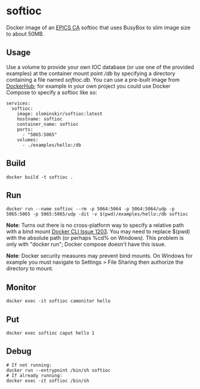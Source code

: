 # softioc
Docker image of an [EPICS CA](https://epics-controls.org/) softioc that uses BusyBox to slim image size to about 50MB.

## Usage
Use a volume to provide your own IOC database (or use one of the provided examples) at the container mount point */db* by specifying a directory containing a file named _softioc.db_.  You can use a pre-built image from [DockerHub](https://hub.docker.com/r/slominskir/softioc); for example in your own project you could use Docker Compose to specify a softioc like so:
```
services:
  softioc:
    image: slominskir/softioc:latest
    hostname: softioc
    container_name: softioc
    ports:
      - "5065:5065"
    volumes:
      - ./examples/hello:/db
```


## Build
````
docker build -t softioc .
````

## Run 
```
docker run --name softioc --rm -p 5064:5064 -p 5064:5064/udp -p 5065:5065 -p 5065:5065/udp -dit -v $(pwd)/examples/hello:/db softioc
```
**Note**: Turns out there is no cross-platform way to specify a relative path with a bind mount [Docker CLI Issue 1203](https://github.com/docker/cli/issues/1203).  You may need to replace $(pwd) with the absolute path (or perhaps %cd% on Windows).  This problem is only with "docker run"; Docker compose doesn't have this issue.

**Note**: Docker security measures may prevent bind mounts.  On Windows for example you must navigate to Settings > File Sharing then authorize the directory to mount.
## Monitor
```
docker exec -it softioc camonitor hello
```
## Put
```
docker exec softioc caput hello 1
```
## Debug
```
# If not running:
docker run --entrypoint /bin/sh softioc
# If already running:
docker exec -it softioc /bin/sh
```
